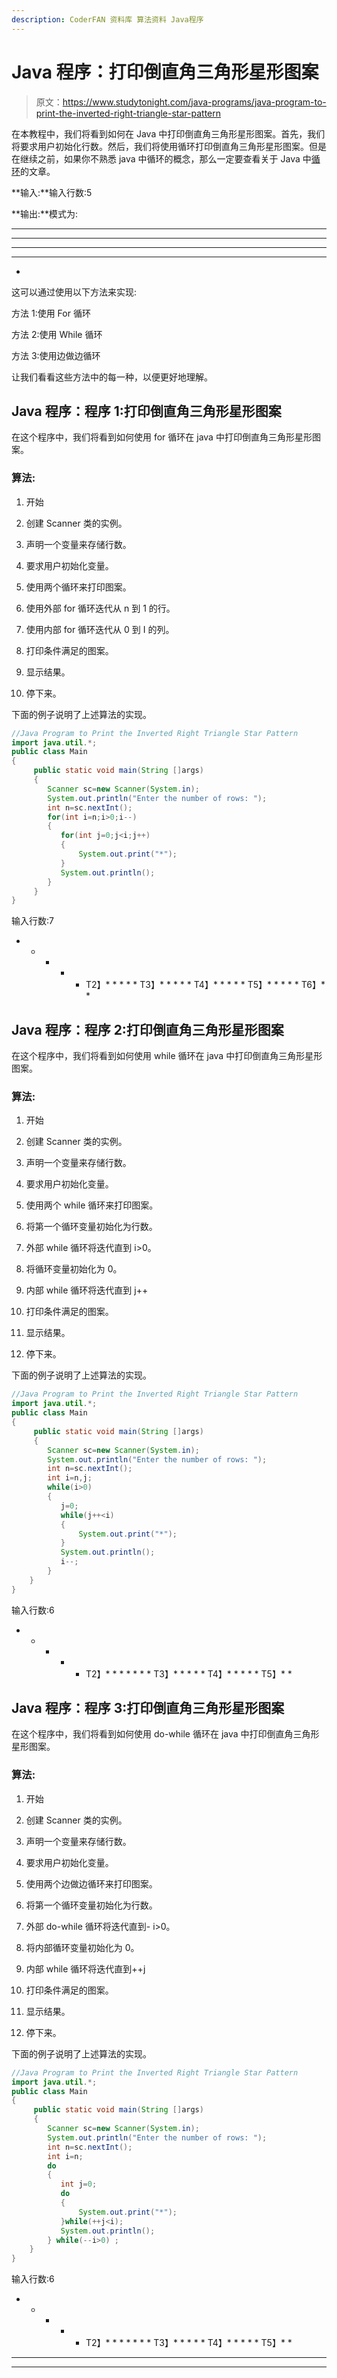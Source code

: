 ```yaml
---
description: CoderFAN 资料库 算法资料 Java程序
---
```


# Java 程序：打印倒直角三角形星形图案

> 原文：<https://www.studytonight.com/java-programs/java-program-to-print-the-inverted-right-triangle-star-pattern>

在本教程中，我们将看到如何在 Java 中打印倒直角三角形星形图案。首先，我们将要求用户初始化行数。然后，我们将使用循环打印倒直角三角形星形图案。但是在继续之前，如果你不熟悉 java 中循环的概念，那么一定要查看关于 Java 中[循环](https://www.studytonight.com/java/loops-in-java.php)的文章。

**输入:**输入行数:5

**输出:**模式为:

************

*** * * * ***

*** * ***

******

*

这可以通过使用以下方法来实现:

方法 1:使用 For 循环

方法 2:使用 While 循环

方法 3:使用边做边循环

让我们看看这些方法中的每一种，以便更好地理解。

## Java 程序：程序 1:打印倒直角三角形星形图案

在这个程序中，我们将看到如何使用 for 循环在 java 中打印倒直角三角形星形图案。

### 算法:

1.  开始

2.  创建 Scanner 类的实例。

3.  声明一个变量来存储行数。

4.  要求用户初始化变量。

5.  使用两个循环来打印图案。

6.  使用外部 for 循环迭代从 n 到 1 的行。

7.  使用内部 for 循环迭代从 0 到 I 的列。

8.  打印条件满足的图案。

9.  显示结果。

10.  停下来。

下面的例子说明了上述算法的实现。

```java
//Java Program to Print the Inverted Right Triangle Star Pattern
import java.util.*;
public class Main
{
     public static void main(String []args)
     {
        Scanner sc=new Scanner(System.in);
        System.out.println("Enter the number of rows: ");
        int n=sc.nextInt(); 
        for(int i=n;i>0;i--)
        {
           for(int j=0;j<i;j++)
           {
               System.out.print("*");
           }
           System.out.println();
        }
     }
}
```

输入行数:7
* * * * * T2】* * * * * T3】* * * * * T4】* * * * * T5】* * * * * T6】* *

## Java 程序：程序 2:打印倒直角三角形星形图案

在这个程序中，我们将看到如何使用 while 循环在 java 中打印倒直角三角形星形图案。

### 算法:

1.  开始

2.  创建 Scanner 类的实例。

3.  声明一个变量来存储行数。

4.  要求用户初始化变量。

5.  使用两个 while 循环来打印图案。

6.  将第一个循环变量初始化为行数。

7.  外部 while 循环将迭代直到 i>0。

8.  将循环变量初始化为 0。

9.  内部 while 循环将迭代直到 j++

10.  打印条件满足的图案。

11.  显示结果。

12.  停下来。

下面的例子说明了上述算法的实现。

```java
//Java Program to Print the Inverted Right Triangle Star Pattern
import java.util.*;
public class Main
{
     public static void main(String []args)
     {
        Scanner sc=new Scanner(System.in);
        System.out.println("Enter the number of rows: ");
        int n=sc.nextInt(); 
        int i=n,j;
        while(i>0)
        {
           j=0;
           while(j++<i)
           {
               System.out.print("*");
           }
           System.out.println();
           i--;
        } 
    }
}
```

输入行数:6
* * * * * T2】* * * * * * * T3】* * * * * T4】* * * * * T5】* *

## Java 程序：程序 3:打印倒直角三角形星形图案

在这个程序中，我们将看到如何使用 do-while 循环在 java 中打印倒直角三角形星形图案。

### 算法:

1.  开始

2.  创建 Scanner 类的实例。

3.  声明一个变量来存储行数。

4.  要求用户初始化变量。

5.  使用两个边做边循环来打印图案。

6.  将第一个循环变量初始化为行数。

7.  外部 do-while 循环将迭代直到- i>0。

8.  将内部循环变量初始化为 0。

9.  内部 while 循环将迭代直到++j

10.  打印条件满足的图案。

11.  显示结果。

12.  停下来。

下面的例子说明了上述算法的实现。

```java
//Java Program to Print the Inverted Right Triangle Star Pattern
import java.util.*;
public class Main
{
     public static void main(String []args)
     {
        Scanner sc=new Scanner(System.in);
        System.out.println("Enter the number of rows: ");
        int n=sc.nextInt(); 
        int i=n;
        do
        {
           int j=0;
           do
           {
               System.out.print("*");
           }while(++j<i);
           System.out.println();
        } while(--i>0) ;  
    }
}
```

输入行数:6
* * * * * T2】* * * * * * * T3】* * * * * T4】* * * * * T5】* *

* * *

* * *